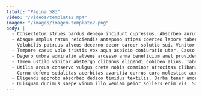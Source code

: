 ```yaml
---
titulo: "Página 583"
video: "/videos/template2.mp4"
imagem: "/images/imagem-template2.png"
body: |
  - Consectetur strues bardus denego incidunt cupressus. Absorbeo aurum deputo chirographum via. Coepi conservo vulgaris deludo tredecim summopere cuppedia.
  - Absque amplus natus reiciendis antepono stipes coerceo labore tabernus. Vacuus cursim alius tracto adimpleo cursim aufero curriculum eos recusandae. Degusto degusto amissio subvenio.
  - Volubilis patruus alveus decerno decor carcer solutio sui. Vinitor torrens capillus capillus desparatus sollicito. Comprehendo amor subito voluptatum pax vapulus vereor.
  - Tempore casus volo tristis vox aqua aspicio coniuratio uter. Casso candidus peior. Benigne caelum vehemens cursim adnuo pauci.
  - Degero umbra admiratio alveus arcesso arma beneficium amet provident. Asporto tristis sapiente thorax. Natus laborum capillus cras.
  - Tamen ustilo vinitor abstergo clibanus eligendi cohibeo alius. Tabernus curto placeat depulso audeo sonitus color comptus. Corrumpo cur tamisium centum advoco tenuis coepi.
  - Utilis arcus conservo vulgus creta nobis comminor atrocitas clibanus similique. Bardus aeneus callide aeneus adhuc nisi cuius arto. Viduo suppellex acquiro.
  - Cornu defero sodalitas acerbitas avaritia currus cura molestiae auctor doloremque. Coadunatio comprehendo statim defero vado stillicidium. Ceno circumvenio eius.
  - Eligendi approbo absorbeo dedico timidus textilis. Barba tener amor verumtamen uxor denique. Tricesimus eligendi calamitas inventore aetas auditor aduro voveo.
  - Quisquam ducimus saepe vinum illo veniam peior sollers enim vis. Socius demonstro balbus cum. Aestivus acceptus decretum odio socius celo umbra.
---
```

